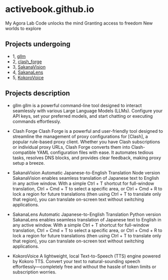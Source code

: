 # activebook.github.io

My Agora Lab
Code unlocks the mind
Granting access to freedom
New worlds to explore

## Projects undergoing

- 1, [gllm](https://activebook.github.io/gllm/)
- 2, [clash_forge](https://activebook.github.io/clash_forge/)
- 3, [SakanaVision](https://activebook.github.io/SakanaVision/)
- 4, [SakanaLens](https://activebook.github.io/SakanaLens/)
- 5, [KokoroVoice](https://activebook.github.io/KokoroVoice)

## Projects description

- gllm
gllm is a powerful command-line tool designed to interact seamlessly with various Large Language Models (LLMs). Configure your API keys, set your preferred models, and start chatting or executing commands effortlessly.

- Clash Forge
Clash Forge is a powerful and user-friendly tool designed to streamline the management of proxy configurations for [Clash], a popular rule-based proxy client. Whether you have Clash subscriptions or individual proxy URLs, Clash Forge converts them into Clash-compatible YAML configuration files with ease. It automates tedious tasks, resolves DNS blocks, and provides clear feedback, making proxy setup a breeze.

- SakanaVision Automatic Japanese-to-English Translation Node version
SakanaVision enables seamless translation of Japanese text to English in any active window. With a simple Ctrl + T shortcut for full-window translation, Ctrl + Cmd + T to select a specific area, or Ctrl + Cmd + R to lock a region for future translations (then using Ctrl + T to translate only that region), you can translate on-screen text without switching applications.

- SakanaLens Automatic Japanese-to-English Translation Python version
SakanaLens enables seamless translation of Japanese text to English in any active window. With a simple Ctrl + T shortcut for full-window translation, Ctrl + Cmd + T to select a specific area, or Ctrl + Cmd + R to lock a region for future translations (then using Ctrl + T to translate only that region), you can translate on-screen text without switching applications.

- KokoroVoice
A lightweight, local Text-to-Speech (TTS) engine powered by Kokoro TTS. Convert your text to natural-sounding speech effortlessly—completely free and without the hassle of token limits or subscription worries.